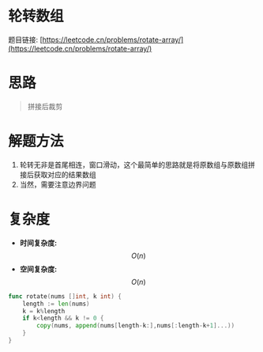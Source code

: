 # 轮转数组

题目链接: [https://leetcode.cn/problems/rotate-array/](https://leetcode.cn/problems/rotate-array/)

# 思路
> 拼接后裁剪

# 解题方法
1. 轮转无非是首尾相连，窗口滑动，这个最简单的思路就是将原数组与原数组拼接后获取对应的结果数组
2. 当然，需要注意边界问题

# 复杂度

- **时间复杂度:** $$O(n)$$
- **空间复杂度:** $$O(n)$$

```go
func rotate(nums []int, k int) {
    length := len(nums)
    k = k%length
    if k<length && k != 0 {
        copy(nums, append(nums[length-k:],nums[:length-k+1]...))
    }
}
```
